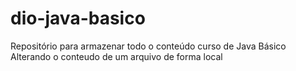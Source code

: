 # dio-java-basico
Repositório para armazenar todo o conteúdo curso de Java Básico
Alterando o conteudo de um arquivo de forma local